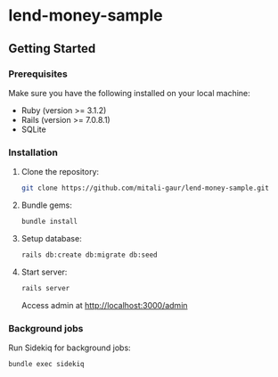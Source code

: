 # lend-money-sample

## Getting Started

### Prerequisites

Make sure you have the following installed on your local machine:

- Ruby (version >= 3.1.2)
- Rails (version >= 7.0.8.1)
- SQLite

### Installation

1. Clone the repository:

    ```bash
    git clone https://github.com/mitali-gaur/lend-money-sample.git
    ```

2. Bundle gems:

    ```bash
    bundle install
    ```

3. Setup database:

    ```bash
    rails db:create db:migrate db:seed
    ```

4. Start server:

    ```bash
    rails server
    ```

   Access admin at [http://localhost:3000/admin](http://localhost:3000/admin)

### Background jobs

Run Sidekiq for background jobs:

```bash
bundle exec sidekiq
